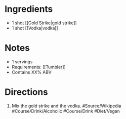 # Ingredients
- 1 shot [[Gold Strike|gold strike]]
- 1 shot [[Vodka|vodka]]
# Notes
- 1 servings
- Requirements: [[Tumbler]]
- Contains XX% ABV
# Directions
1. Mix the gold strike and the vodka.
 #Source/Wikipedia #Course/Drink/Alcoholic #Course/Drink #Diet/Vegan  